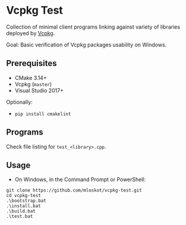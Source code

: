 # Vcpkg Test

Collection of minimal client programs linking against variety of
libraries deployed by [Vcpkg](https://github.com/Microsoft/vcpkg).

Goal: Basic verification of Vcpkg packages usability on Windows.

## Prerequisites

* CMake 3.14+
* Vcpkg (`master`)
* Visual Studio 2017+

Optionally:

* `pip install cmakelint`

## Programs

Check file listing for `test_<library>.cpp`.

## Usage

* On Windows, in the Command Prompt or PowerShell:

```
git clone https://github.com/mloskot/vcpkg-test.git
cd vcpkg-test
.\bootstrap.bat
.\install.bat
.\build.bat
.\test.bat
```
